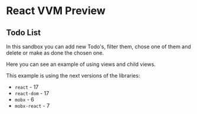 # React VVM Preview

## Todo List

In this sandbox you can add new Todo's, filter them, chose one of them and delete or make as done
the chosen one.

Here you can see an example of using views and child views.

This example is using the next versions of the libraries:

* `react` - 17
* `react-dom` - 17
* `mobx` - 6
* `mobx-react` - 7
